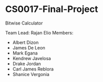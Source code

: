 # CS0017-Final-Project
 Bitwise Calculator

Team
Lead: Rajan Elio
Members:
- Albert Dizon
- James De Leon
- Mark Egana
- Kendrew Javelosa
- Drake Jordan
- Carl James Reblora
- Shanice Vergonia
